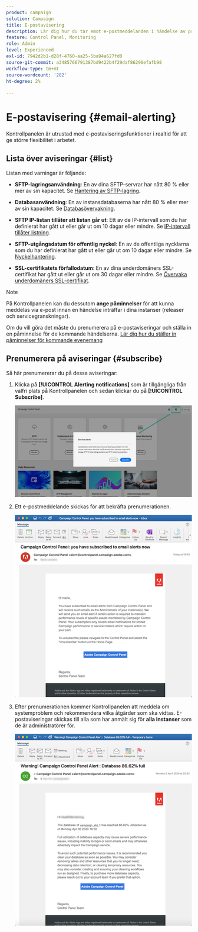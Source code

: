 ```yaml
---
product: campaign
solution: Campaign
title: E-postavisering
description: Lär dig hur du tar emot e-postmeddelanden i händelse av problem med dina Campaign-instanser
feature: Control Panel, Monitoring
role: Admin
level: Experienced
exl-id: 7942d2b1-d28f-4760-aa25-5ba94a627fd0
source-git-commit: a3485766791387bd9422b4f29daf86296efafb98
workflow-type: tm+mt
source-wordcount: '282'
ht-degree: 2%

---
```


# E-postavisering {#email-alerting}

Kontrollpanelen är utrustad med e-postaviseringsfunktioner i realtid för att ge större flexibilitet i arbetet.

## Lista över aviseringar {#list}

Listan med varningar är följande:

* **SFTP-lagringsanvändning**: En av dina SFTP-servrar har nått 80 % eller mer av sin kapacitet. Se [Hantering av SFTP-lagring](../../sftp/using/sftp-storage-management.md).

* **Databasanvändning**: En av instansdatabaserna har nått 80 % eller mer av sin kapacitet. Se [Databasövervakning](../../performance-monitoring/using/database-monitoring.md).

* **SFTP IP-listan tillåter att listan går ut**: Ett av de IP-intervall som du har definierat har gått ut eller går ut om 10 dagar eller mindre. Se [IP-intervall tillåter listning](../../sftp/using/ip-range-allow-listing.md).

* **SFTP-utgångsdatum för offentlig nyckel**: En av de offentliga nycklarna som du har definierat har gått ut eller går ut om 10 dagar eller mindre. Se [Nyckelhantering](../../sftp/using/key-management.md).

* **SSL-certifikatets förfallodatum**: En av dina underdomäners SSL-certifikat har gått ut eller går ut om 30 dagar eller mindre. Se [Övervaka underdomäners SSL-certifikat](../../subdomains-certificates/using/monitoring-ssl-certificates.md).

<!--* **Long running Queries**: A query has been running for more than 24 hours on one of your instances. See [Monitoring active queries](database-active-queries.md).-->

>[!NOTE]
>
>På Kontrollpanelen kan du dessutom **ange påminnelser** för att kunna meddelas via e-post innan en händelse inträffar i dina instanser (releaser och servicegranskningar).
>
>Om du vill göra det måste du prenumerera på e-postaviseringar och ställa in en påminnelse för de kommande händelserna. [Lär dig hur du ställer in påminnelser för kommande evenemang](../../service-events/service-events.md#reminders)

## Prenumerera på aviseringar {#subscribe}

Så här prenumererar du på dessa aviseringar:

1. Klicka på **[!UICONTROL Alerting notifications]** som är tillgängliga från valfri plats på Kontrollpanelen och sedan klickar du på **[!UICONTROL Subscribe]**.

   ![](assets/subscribing.png)

1. Ett e-postmeddelande skickas för att bekräfta prenumerationen.

   ![](assets/email_subscription.png)

1. Efter prenumerationen kommer Kontrollpanelen att meddela om systemproblem och rekommendera vilka åtgärder som ska vidtas. E-postaviseringar skickas till alla som har anmält sig för **alla instanser** som de är administratörer för.

   ![](assets/alert_sample.png)
